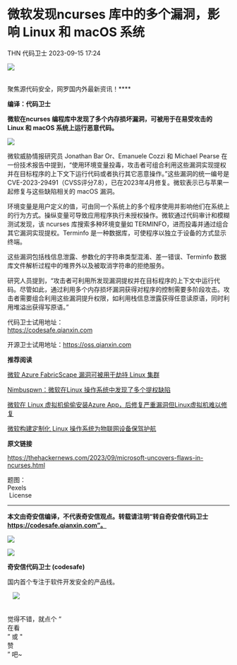 #  微软发现ncurses 库中的多个漏洞，影响 Linux 和 macOS 系统   
THN  代码卫士   2023-09-15 17:24  
  
![](https://mmbiz.qpic.cn/mmbiz_gif/Az5ZsrEic9ot90z9etZLlU7OTaPOdibteeibJMMmbwc29aJlDOmUicibIRoLdcuEQjtHQ2qjVtZBt0M5eVbYoQzlHiaw/640?wx_fmt=gif "")  
  
   
聚焦源代码安全，网罗国内外最新资讯！****  
  
**编译：代码卫士**  
  
**微软在ncurses 编程库中发现了多个内存损坏漏洞，可被用于在易受攻击的 Linux 和 macOS 系统上运行恶意代码。**  
  
![](https://mmbiz.qpic.cn/mmbiz_gif/oBANLWYScMQ4WvWKdMGAUJsFrO8wzyP7jPmGCq3aNWcFT2niaHac5wOWebKxRGticRvCNCvbib1dsncLVg6VzdUlw/640?wx_fmt=gif "")  
  
  
微软威胁情报研究员 Jonathan Bar Or、Emanuele Cozzi 和 Michael Pearse 在一份技术报告中提到，“使用环境变量投毒，攻击者可组合利用这些漏洞实现提权并在目标程序的上下文下运行代码或者执行其它恶意操作。”这些漏洞的统一编号是CVE-2023-29491（CVSS评分7.8），已在2023年4月修复。微软表示已与苹果一起修复与这些缺陷相关的 macOS 漏洞。  
  
环境变量是用户定义的值，可由同一个系统上的多个程序使用并影响他们在系统上的行为方式。操纵变量可导致应用程序执行未授权操作。微软通过代码审计和模糊测试发现，该 ncurses 库搜索多种环境变量如 TERMINFO，进而投毒并通过组合其它漏洞实现提权。Terminfo 是一种数据库，可使程序以独立于设备的方式显示终端。  
  
这些漏洞包括栈信息泄露、参数化的字符串类型混淆、差一错误、Terminfo 数据库文件解析过程中的堆界外以及被取消字符串的拒绝服务。  
  
研究人员提到，“攻击者可利用所发现漏洞提权并在目标程序的上下文中运行代码。尽管如此，通过利用多个内存损坏漏洞获得对程序的控制需要多阶段攻击。攻击者需要组合利用这些漏洞提升权限，如利用栈信息泄露获得任意读原语，同时利用堆溢出获得写原语。”  
  
  
  
代码卫士试用地址：  
https://codesafe.qianxin.com  
  
开源卫士试用地址：https://oss.qianxin.com  
  
  
  
  
  
  
  
  
  
  
  
  
**推荐阅读**  
  
[微软 Azure FabricScape 漏洞可被用于劫持 Linux 集群](http://mp.weixin.qq.com/s?__biz=MzI2NTg4OTc5Nw==&mid=2247512652&idx=2&sn=41462de310311abaadf3c81fa66dab19&chksm=ea948326dde30a30b6628410dbec18f7095b4ceac398685c020321f11a956d0d0c573779d4f5&scene=21#wechat_redirect)  
  
  
[Nimbuspwn：微软在Linux 操作系统中发现了多个提权缺陷](http://mp.weixin.qq.com/s?__biz=MzI2NTg4OTc5Nw==&mid=2247511591&idx=1&sn=b2821056ec08d448999a6d1f0bc1c3a9&chksm=ea949f4ddde3165b34885b0802da21ef1ad96e1c18103920729d17fd3f3bb5a3fe24497b266b&scene=21#wechat_redirect)  
  
  
[微软在 Linux 虚拟机偷偷安装Azure App，后修复严重漏洞但Linux虚拟机难以修复](http://mp.weixin.qq.com/s?__biz=MzI2NTg4OTc5Nw==&mid=2247507893&idx=1&sn=cefb593c11692ee3f342d9b62b7b0a57&chksm=ea94eedfdde367c91881b8cb4f1a6df580cad5473f0229907a438b507360a55692c73d304470&scene=21#wechat_redirect)  
  
  
[微软构建定制化 Linux 操作系统为物联网设备保驾护航](http://mp.weixin.qq.com/s?__biz=MzI2NTg4OTc5Nw==&mid=2247486901&idx=1&sn=83f6556e92052e3c3b1e985f46836c9b&chksm=ea973cdfdde0b5c94a97157c377f16ece6e23406a4dbb9fe44b3963b5ff6cdca4506f4349bfd&scene=21#wechat_redirect)  
  
  
  
  
**原文链接**  
  
https://thehackernews.com/2023/09/microsoft-uncovers-flaws-in-ncurses.html  
  
  
题图：  
Pexels  
 License  
  
****  
**本文由奇安信编译，不代表奇安信观点。转载请注明“转自奇安信代码卫士 https://codesafe.qianxin.com”。**  
  
  
  
  
![](https://mmbiz.qpic.cn/mmbiz_jpg/oBANLWYScMSf7nNLWrJL6dkJp7RB8Kl4zxU9ibnQjuvo4VoZ5ic9Q91K3WshWzqEybcroVEOQpgYfx1uYgwJhlFQ/640?wx_fmt=jpeg "")  
  
![](https://mmbiz.qpic.cn/mmbiz_jpg/oBANLWYScMSN5sfviaCuvYQccJZlrr64sRlvcbdWjDic9mPQ8mBBFDCKP6VibiaNE1kDVuoIOiaIVRoTjSsSftGC8gw/640?wx_fmt=jpeg "")  
  
**奇安信代码卫士 (codesafe)**  
  
国内首个专注于软件开发安全的产品线。  
  
   ![](https://mmbiz.qpic.cn/mmbiz_gif/oBANLWYScMQ5iciaeKS21icDIWSVd0M9zEhicFK0rbCJOrgpc09iaH6nvqvsIdckDfxH2K4tu9CvPJgSf7XhGHJwVyQ/640?wx_fmt=gif "")  
  
   
觉得不错，就点个 “  
在看  
” 或 "  
赞  
” 吧~  
  
